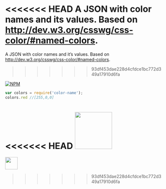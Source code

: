 <<<<<<< HEAD
A JSON with color names and its values. Based on http://dev.w3.org/csswg/css-color/#named-colors.
=======
A JSON with color names and it’s values. Based on http://dev.w3.org/csswg/css-color/#named-colors.
>>>>>>> 93df453dae228d4cfdce1bc772d349a17910d6fa

[![NPM](https://nodei.co/npm/color-name.png?mini=true)](https://nodei.co/npm/color-name/)


```js
var colors = require('color-name');
colors.red //[255,0,0]
```

<<<<<<< HEAD
<a href="LICENSE"><img src="https://upload.wikimedia.org/wikipedia/commons/0/0c/MIT_logo.svg" width="120"/></a>
=======
<a href="UNLICENSE"><img src="http://upload.wikimedia.org/wikipedia/commons/6/62/PD-icon.svg" width="40"/></a>
>>>>>>> 93df453dae228d4cfdce1bc772d349a17910d6fa
